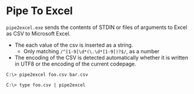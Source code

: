Pipe To Excel
=============

`pipe2excel.exe` sends the contents of STDIN 
or files of arguments to Excel as CSV to Microsoft Excel.

- The each value of the csv is inserted as a string.
    - Only matching `/^[1-9]\d*(\.\d*[1-9])?$/`, as a number
- The encoding of the CSV is detected automatically whether it is written in UTF8 or the encoding of the current codepage.

```
C:\> pipe2excel foo.csv bar.csv
```

```
C:\> type foo.csv | pipe2excel
```

